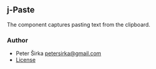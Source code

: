 ## j-Paste

The component captures pasting text from the clipboard.

### Author

- Peter Širka <petersirka@gmail.com>
- [License](https://www.totaljs.com/license/)